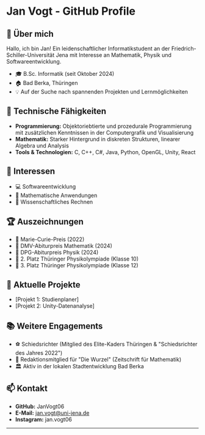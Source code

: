 # Jan Vogt - GitHub Profile

## 👋 Über mich

Hallo, ich bin Jan! Ein leidenschaftlicher Informatikstudent an der Friedrich-Schiller-Universität Jena mit Interesse an Mathematik, Physik und Softwareentwicklung. 

- 🎓 B.Sc. Informatik (seit Oktober 2024)
- 🏠 Bad Berka, Thüringen
- 💡 Auf der Suche nach spannenden Projekten und Lernmöglichkeiten

## 🔧 Technische Fähigkeiten

- **Programmierung:** Objektoriebtierte und prozedurale Programmierung mit zusätzlichen Kenntnissen in der Computergrafik und Visualisierung
- **Mathematik:** Starker Hintergrund in diskreten Strukturen, linearer Algebra und Analysis
- **Tools & Technologien:** C, C++, C#, Java, Python, OpenGL, Unity, React

## 🎯 Interessen

- 💻 Softwareentwicklung
- 🧮 Mathematische Anwendungen
- 🔭 Wissenschaftliches Rechnen

## 🏆 Auszeichnungen

- 🥇 Marie-Curie-Preis (2022)
- 🏅 DMV-Abiturpreis Mathematik (2024)
- 🏅 DPG-Abiturpreis Physik (2024)
- 🥈 2. Platz Thüringer Physikolympiade (Klasse 10)
- 🥉 3. Platz Thüringer Physikolympiade (Klasse 12)

## 🌱 Aktuelle Projekte

- [Projekt 1: Studienplaner]
- [Projekt 2: Unity-Datenanalyse]

## 📚 Weitere Engagements

- ⚽ Schiedsrichter (Mitglied des Elite-Kaders Thüringen & "Schiedsrichter des Jahres 2022")
- 📝 Redaktionsmitglied für "Die Wurzel" (Zeitschrift für Mathematik)
- 🏛️ Aktiv in der lokalen Stadtentwicklung Bad Berka

## 📫 Kontakt

- **GitHub:** JanVogt06
- **E-Mail:** jan.vogt@uni-jena.de
- **Instagram:** jan.vogt06

---
